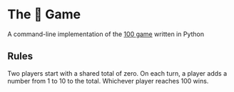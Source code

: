 # The 💯 Game
A command-line implementation of the [100 game](https://en.wikipedia.org/wiki/Nim#The_100_game) written in Python

## Rules
Two players start with a shared total of zero. On each turn, a player adds a number from 1 to 10 to the total. Whichever player reaches 100 wins.
